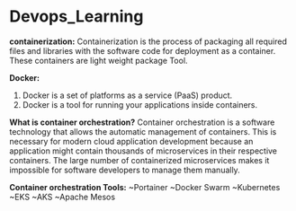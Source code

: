 # Devops_Learning

**containerization:**
Containerization is the process of packaging all required files and libraries with the software code for deployment as a container. These containers are light weight package Tool.

**Docker:**

1. Docker is a set of platforms as a service (PaaS) product.
2. Docker is a tool for running your applications inside containers.


**What is container orchestration?**
Container orchestration is a software technology that allows the automatic management of containers. This is necessary for modern cloud application development because an application might contain thousands of microservices in their respective containers. The large number of containerized microservices makes it impossible for software developers to manage them manually.

**Container orchestration Tools:**
~Portainer
~Docker Swarm
~Kubernetes
~EKS
~AKS
~Apache Mesos

